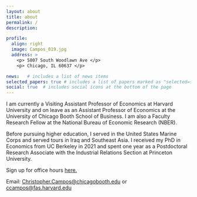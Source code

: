 ```yaml
---
layout: about
title: about
permalink: /
description: 

profile:
  align: right
  image: Campos_019.jpg
  address: >
    <p> 5807 South Woodlawn Ave </p>
    <p> Chicago, IL 60637 </p>

news:   # includes a list of news items
selected_papers: true # includes a list of papers marked as "selected={true}"
social: true  # includes social icons at the bottom of the page
---
```


I am currently a Visiting Assistant Professor of Economics at Harvard University and on leave as an Assistant Professor of Economics at the University of Chicago Booth School of Business. I am also a Faculty Research Fellow at the National Bureau of Economic Research (NBER). 

Before pursuing higher education, I served in the United States Marine Corps and served tours in Iraq and Southeast Asia. I received my PhD in Economics from UC Berkeley in 2021 and spent one year as a Postdoctoral Research Associate with the Industrial Relations Section at Princeton University. 

Sign up for office hours [here.](https://calendly.com/christopher-campos/oh20232024)

Email: Christopher.Campos@chicagobooth.edu or ccampos@fas.harvard.edu

